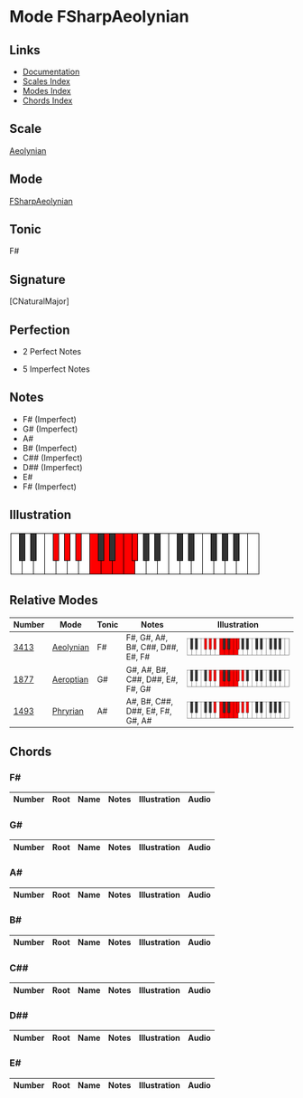 # Mode FSharpAeolynian

## Links

- [Documentation](index.md)
- [Scales Index](Scales.md)
- [Modes Index](Modes.md)
- [Chords Index](Chords.md)

## Scale

[Aeolynian](ScaleAeolynian.md)

## Mode

[FSharpAeolynian](ModeFSharpAeolynian.md)

## Tonic

F#

## Signature

[CNaturalMajor]

## Perfection

 - 2 Perfect Notes

 - 5 Imperfect Notes

## Notes

- F# (Imperfect)
- G# (Imperfect)
- A#
- B# (Imperfect)
- C## (Imperfect)
- D## (Imperfect)
- E#
- F# (Imperfect)

## Illustration

![FSharpAeolynian](ModeFSharpAeolynian.png)

## Relative Modes

| Number | Mode | Tonic | Notes | Illustration |
|--------|------|-------|-------|--------------|
| [3413](https://ianring.com/musictheory/scales/3413) | [Aeolynian](ModeAeolynian.md) | F# | F#, G#, A#, B#, C##, D##, E#, F# | ![FSharpAeolynian](ModeFSharpAeolynian.png) |
| [1877](https://ianring.com/musictheory/scales/1877) | [Aeroptian](ModeAeroptian.md) | G# | G#, A#, B#, C##, D##, E#, F#, G# | ![GSharpAeroptian](ModeGSharpAeroptian.png) |
| [1493](https://ianring.com/musictheory/scales/1493) | [Phryrian](ModePhryrian.md) | A# | A#, B#, C##, D##, E#, F#, G#, A# | ![ASharpPhryrian](ModeASharpPhryrian.png) |

## Chords

### F#

| Number | Root | Name | Notes | Illustration | Audio |
|--------|------|------|-------|--------------|-------|

### G#

| Number | Root | Name | Notes | Illustration | Audio |
|--------|------|------|-------|--------------|-------|

### A#

| Number | Root | Name | Notes | Illustration | Audio |
|--------|------|------|-------|--------------|-------|

### B#

| Number | Root | Name | Notes | Illustration | Audio |
|--------|------|------|-------|--------------|-------|

### C##

| Number | Root | Name | Notes | Illustration | Audio |
|--------|------|------|-------|--------------|-------|

### D##

| Number | Root | Name | Notes | Illustration | Audio |
|--------|------|------|-------|--------------|-------|

### E#

| Number | Root | Name | Notes | Illustration | Audio |
|--------|------|------|-------|--------------|-------|

